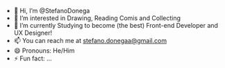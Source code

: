 - 👋 Hi, I’m @StefanoDonega
- 👀 I’m interested in Drawing, Reading Comis and Collecting
- 🌱 I’m currently Studying to become (the best) Front-end Developer and UX Designer!
- 📫 You can reach me at stefano.donegaa@gmail.com
- 😄 Pronouns: He/Him
- ⚡ Fun fact: ...

<!---
StefanoDonega/StefanoDonega is a ✨ special ✨ repository because its `README.md` (this file) appears on your GitHub profile.
You can click the Preview link to take a look at your changes.
--->
